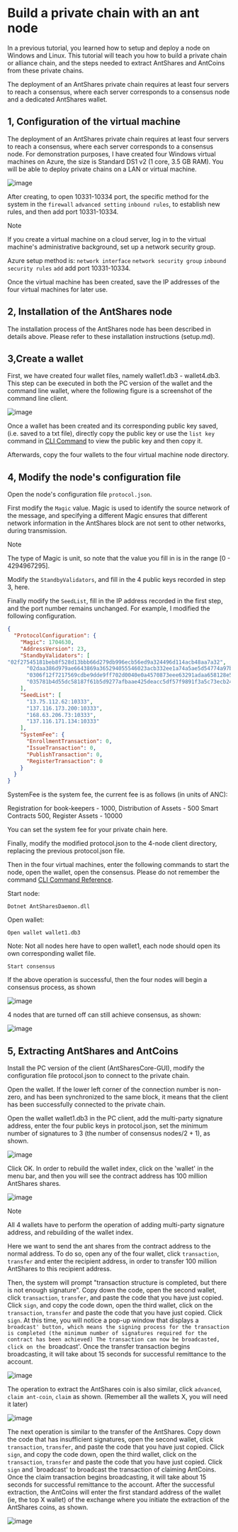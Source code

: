 # Build a private chain with an ant node

In a previous tutorial, you learned how to setup and deploy a node on Windows and Linux. This tutorial will teach you how to build a private chain or alliance chain, and the steps needed to extract AntShares and AntCoins from these private chains.

The deployment of an AntShares private chain requires at least four servers to reach a consensus, where each server corresponds to a consensus node and a dedicated AntShares wallet.

## 1, Configuration of the virtual machine

The deployment of an AntShares private chain requires at least four servers to reach a consensus, where each server corresponds to a consensus node. For demonstration purposes, I have created four Windows virtual machines on Azure, the size is Standard DS1 v2 (1 core, 3.5 GB RAM). You will be able to deploy private chains on a LAN or virtual machine.

![image](http://docs.antshares.org/images/2017-05-17_15-18-43.jpg)

After creating, to open 10331-10334 port, the specific method for the system in the `firewall` `advanced setting` `inbound rules`, to establish new rules, and then add port 10331-10334.

> [!Note]
> If you create a virtual machine on a cloud server, log in to the virtual machine's administrative background, set up a network security group.
>
> Azure setup method is: `network interface` `network security group` `inbound security rules` `add` add port 10331-10334.

Once the virtual machine has been created, save the IP addresses of the four virtual machines for later use.

## 2, Installation of the AntShares node

The installation process of the AntShares node has been described in details above. Please refer to these installation instructions (setup.md).

## 3,Create a wallet

First, we have created four wallet files, namely wallet1.db3 - wallet4.db3. This step can be executed in both the PC version of the wallet and the command line wallet, where the following figure is a screenshot of the command line client.

![image](http://docs.antshares.org/images/2017-05-17_11-17-30.jpg)

Once a wallet has been created and its corresponding public key saved, (i.e. saved to a txt file), directly copy the public key or use the `list key` command in [CLI Command](cli.md) to view the public key and then copy it.

Afterwards, copy the four wallets to the four virtual machine node directory.

## 4, Modify the node's configuration file

Open the node's configuration file `protocol.json`.

First modify the `Magic` value. Magic is used to identify the source network of the message, and specifying a different Magic ensures that different network information in the AntShares block are not sent to other networks, during transmission.

> [!Note]
> The type of Magic is unit, so note that the value you fill in is in the range [0 - 4294967295].

Modify the `StandbyValidators`, and fill in the 4 public keys recorded in step 3, here.

Finally modify the `SeedList`, fill in the IP address recorded in the first step, and the port number remains unchanged. For example, I modified the following configuration.

```json
{
  "ProtocolConfiguration": {
    "Magic": 1704630,
    "AddressVersion": 23,
    "StandbyValidators": [
"02f27545181beb8f528d13bbb66d279db996ecb56ed9a324496d114acb48aa7a32",
      "02daa386d979ae6643869a365294055546023acb332ee1a74a5ae5d54774a97bac",
      "0306f12f7217569cdbe9dde9ff702d0040e0a4570873eee63291adaa658128e55c",
      "035781b4d55dc58187f61b5d9277afbaae425deacc5df57f9891f3a5c73ecb24df"
    ],
    "SeedList": [
      "13.75.112.62:10333",
      "137.116.173.200:10333",
      "168.63.206.73:10333",
      "137.116.171.134:10333"
    ],
    "SystemFee": {
      "EnrollmentTransaction": 0,
      "IssueTransaction": 0,
      "PublishTransaction": 0,
      "RegisterTransaction": 0
    }
  }
}
```

SystemFee is the system fee, the current fee is as follows (in units of ANC):

Registration for book-keepers - 1000, Distribution of Assets - 500 Smart Contracts 500, Register Assets - 10000

You can set the system fee for your private chain here.

Finally, modify the modified protocol.json to the 4-node client directory, replacing the previous protocol.json file.

Then in the four virtual machines, enter the following commands to start the node, open the wallet, open the consensus. Please do not remember the command [CLI Command Reference](cli.md).

Start node:

`Dotnet AntSharesDaemon.dll`

Open wallet:

`Open wallet wallet1.db3`

Note: Not all nodes here have to open wallet1, each node should open its own corresponding wallet file.

`Start consensus`

If the above operation is successful, then the four nodes will begin a consensus process, as shown

![image](http://docs.antshares.org/images/2017-05-17_14-58-10.jpg)

4 nodes that are turned off can still achieve consensus, as shown:

![image](http://docs.antshares.org/images/2017-05-17_14-57-51.jpg)



## 5, Extracting AntShares and AntCoins

Install the PC version of the client (AntSharesCore-GUI), modify the configuration file protocol.json to connect to the private chain.

Open the wallet. If the lower left corner of the connection number is non-zero, and has been synchronized to the same block, it means that the client has been successfully connected to the private chain.

Open the wallet wallet1.db3 in the PC client, add the multi-party signature address, enter the four public keys in protocol.json, set the minimum number of signatures to 3 (the number of consensus nodes/2 + 1), as shown.

![image](http://docs.antshares.org/images/2017-05-17_15-08-39.jpg)

Click OK. In order to rebuild the wallet index, click on the 'wallet' in the menu bar, and then you will see the contract address has 100 million AntShares shares.

![image](http://docs.antshares.org/images/2017-05-17_15-10-14.jpg)

> [!Note]
> All 4 wallets have to perform the operation of adding multi-party signature address, and rebuilding of the wallet index.

Here we want to send the ant shares from the contract address to the normal address. To do so, open any of the four wallet, click `transaction`, `transfer` and enter the recipient address, in order to transfer 100 million AntShares to this recipient address.

Then, the system will prompt "transaction structure is completed, but there is not enough signature". Copy down the code, open the second wallet, click `transaction`, `transfer`, and paste the code that you have just copied. Click `sign`, and copy the code down, open the third wallet, click on the `transaction`, `transfer` and paste the code that you have just copied. Click `sign`. At this time, you will notice a pop-up window that displays a `broadcast' button, which means the signing process for the transaction is completed (the minimum number of signatures required for the contract has been achieved) The transaction can now be broadcasted, click on the `broadcast'. Once the transfer transaction begins broadcasting, it will take about 15 seconds for successful remittance to the account.

![image](http://docs.antshares.org/images/2017-05-17_15-12-50.jpg)

The operation to extract the AntShares coin is also similar, click `advanced`, `claim ant-coin`, `claim` as shown. (Remember all the wallets X, you will need it later)

![image](http://docs.antshares.org/images/2017-05-17_15-13-29.jpg)

The next operation is similar to the transfer of the AntShares. Copy down the code that has insufficient signatures, open the second wallet, click `transaction`, `transfer`, and paste the code that you have just copied. Click `sign`, and copy the code down, open the third wallet, click on the `transaction`, `transfer` and paste the code that you have just copied. Click `sign` and `broadcast' to broadcast the transaction of claiming AntCoins. Once the claim transaction begins broadcasting, it will take about 15 seconds for successful remittance to the account.
After the successful extraction, the AntCoins will enter the first standard address of the wallet (ie, the top X wallet) of the exchange where you initiate the extraction of the AntShares coins, as shown.

![image](http://docs.antshares.org/images/2017-05-17_15-15-45.jpg)
